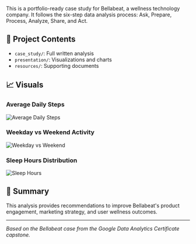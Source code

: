 This is a portfolio-ready case study for Bellabeat, a wellness technology company. It follows the six-step data analysis process: Ask, Prepare, Process, Analyze, Share, and Act.

## 📌 Project Contents

- `case_study/`: Full written analysis
- `presentation/`: Visualizations and charts
- `resources/`: Supporting documents

## 📈 Visuals

### Average Daily Steps
![Average Daily Steps](presentation/avg_steps_per_user.png)

### Weekday vs Weekend Activity
![Weekday vs Weekend](presentation/weekday_vs_weekend_steps.png)

### Sleep Hours Distribution
![Sleep Hours](presentation/sleep_hours_distribution.png)

## 🧠 Summary

This analysis provides recommendations to improve Bellabeat's product engagement, marketing strategy, and user wellness outcomes.

---
*Based on the Bellabeat case from the Google Data Analytics Certificate capstone.*